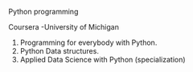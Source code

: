 Python programming

Coursera
-University of Michigan
1. Programming for everybody with Python.
2. Python Data structures. 
3. Applied Data Science with Python (specialization)
